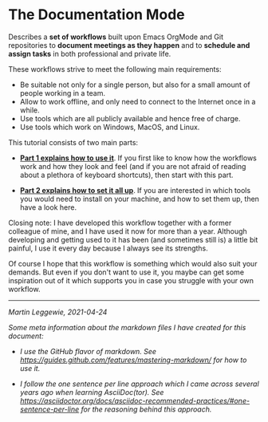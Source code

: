 

# The Documentation Mode

Describes a **set of workflows** built upon Emacs OrgMode and Git repositories to **document meetings as they happen** and to **schedule and assign tasks** in both professional and private life.

These workflows strive to meet the following main requirements:

* Be suitable not only for a single person, but also for a small amount of people working in a team.
* Allow to work offline, and only need to connect to the Internet once in a while.
* Use tools which are all publicly available and hence free of charge.
* Use tools which work on Windows, MacOS, and Linux.

This tutorial consists of two main parts: 

* **[Part 1 explains how to use it](how-to-use.md)**.
If you first like to know how the workflows work and how they look and feel (and if you are not afraid of reading about a plethora of keyboard shortcuts), then start with this part.

* **[Part 2 explains how to set it all up](how-to-configure.md)**.
If you are interested in which tools you would need to install on your machine, and how to set them up, then have a look here.

Closing note: I have developed this workflow together with a former colleague of mine, and I have used it now for more than a year.
Although developing and getting used to it has been (and sometimes still is) a little bit painful, I use it every day because I always see its strengths.

Of course I hope that this workflow is something which would also suit your demands.
But even if you don't want to use it, you maybe can get some inspiration out of it which supports you in case you struggle with your own workflow.

----

_Martin Leggewie, 2021-04-24_

_Some meta information about the markdown files I have created for this document:_

* _I use the GitHub flavor of markdown._
_See https://guides.github.com/features/mastering-markdown/ for how to use it._

* _I follow the one sentence per line approach which I came across several years ago when learning AsciiDoc(tor)._
_See https://asciidoctor.org/docs/asciidoc-recommended-practices/#one-sentence-per-line for the reasoning behind this approach._

